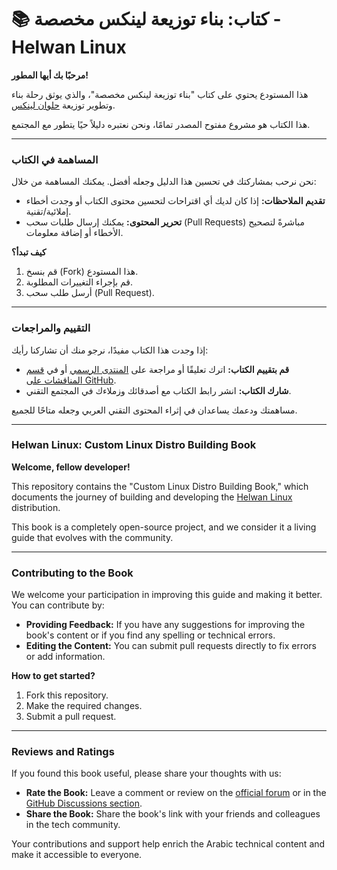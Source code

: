 # 📚 كتاب: بناء توزيعة لينكس مخصصة - Helwan Linux

**مرحبًا بك أيها المطور!**

هذا المستودع يحتوي على كتاب "بناء توزيعة لينكس مخصصة"، والذي يوثق رحلة بناء وتطوير توزيعة [حلوان لينكس](https://helwan-linux.github.io/helwanlinux/index.html).

هذا الكتاب هو مشروع مفتوح المصدر تمامًا، ونحن نعتبره دليلاً حيًا يتطور مع المجتمع.

---

### **المساهمة في الكتاب**

نحن نرحب بمشاركتك في تحسين هذا الدليل وجعله أفضل. يمكنك المساهمة من خلال:

* **تقديم الملاحظات:** إذا كان لديك أي اقتراحات لتحسين محتوى الكتاب أو وجدت أخطاء إملائية/تقنية.
* **تحرير المحتوى:** يمكنك إرسال طلبات سحب (Pull Requests) مباشرةً لتصحيح الأخطاء أو إضافة معلومات.

**كيف تبدأ؟**
1.  قم بنسخ (Fork) هذا المستودع.
2.  قم بإجراء التغييرات المطلوبة.
3.  أرسل طلب سحب (Pull Request).

---

### **التقييم والمراجعات**

إذا وجدت هذا الكتاب مفيدًا، نرجو منك أن تشاركنا رأيك:

* **قم بتقييم الكتاب:** اترك تعليقًا أو مراجعة على [المنتدى الرسمي](https://your-forum-link.com) أو في [قسم المناقشات على GitHub](https://github.com/helwan-linux/archiso-book/discussions).
* **شارك الكتاب:** انشر رابط الكتاب مع أصدقائك وزملاءك في المجتمع التقني.

مساهمتك ودعمك يساعدان في إثراء المحتوى التقني العربي وجعله متاحًا للجميع.

---
### **Helwan Linux: Custom Linux Distro Building Book**

**Welcome, fellow developer!**

This repository contains the "Custom Linux Distro Building Book," which documents the journey of building and developing the [Helwan Linux](https://helwan-linux.github.io/helwanlinux/index.html) distribution.

This book is a completely open-source project, and we consider it a living guide that evolves with the community.

---

### **Contributing to the Book**

We welcome your participation in improving this guide and making it better. You can contribute by:

* **Providing Feedback:** If you have any suggestions for improving the book's content or if you find any spelling or technical errors.
* **Editing the Content:** You can submit pull requests directly to fix errors or add information.

**How to get started?**
1.  Fork this repository.
2.  Make the required changes.
3.  Submit a pull request.

---

### **Reviews and Ratings**

If you found this book useful, please share your thoughts with us:

* **Rate the Book:** Leave a comment or review on the [official forum](https://your-forum-link.com) or in the [GitHub Discussions section](https://github.com/helwan-linux/archiso-book/discussions).
* **Share the Book:** Share the book's link with your friends and colleagues in the tech community.

Your contributions and support help enrich the Arabic technical content and make it accessible to everyone.
